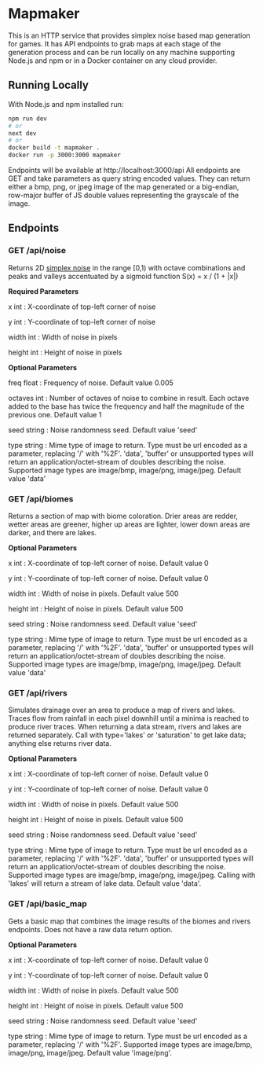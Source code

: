 # Mapmaker

This is an HTTP service that provides simplex noise based map generation for games. It has API endpoints to grab maps at each stage of the generation process and can be run locally on any machine supporting Node.js and npm or in a Docker container on any cloud provider.

## Running Locally

With Node.js and npm installed run:

```bash
npm run dev
# or
next dev
# or
docker build -t mapmaker .
docker run -p 3000:3000 mapmaker
```

Endpoints will be available at http://localhost:3000/api All endpoints are GET and take parameters as query string encoded values. They can return either a bmp, png, or jpeg image of the map generated or a big-endian, row-major buffer of JS double values representing the grayscale of the image.

## Endpoints

### GET /api/noise

Returns 2D [simplex noise](https://en.wikipedia.org/wiki/Simplex_noise) in the range \[0,1\) with octave combinations and peaks and valleys accentuated by a sigmoid function S(x) = x / (1 + |x|)

**Required Parameters**

x int : X-coordinate of top-left corner of noise

y int : Y-coordinate of top-left corner of noise

width int : Width of noise in pixels

height int : Height of noise in pixels

**Optional Parameters**

freq float : Frequency of noise. Default value 0.005

octaves int : Number of octaves of noise to combine in result. Each octave added to the base has twice the frequency and half the magnitude of the previous one. Default value 1

seed string : Noise randomness seed. Default value 'seed'

type string : Mime type of image to return. Type must be url encoded as a parameter, replacing '/' with '%2F'. 'data', 'buffer' or unsupported types will return an application/octet-stream of doubles describing the noise. Supported image types are image/bmp, image/png, image/jpeg. Default value 'data'

### GET /api/biomes

Returns a section of map with biome coloration. Drier areas are redder, wetter areas are greener, higher up areas are lighter, lower down areas are darker, and there are lakes.

**Optional Parameters**

x int : X-coordinate of top-left corner of noise. Default value 0

y int : Y-coordinate of top-left corner of noise. Default value 0

width int : Width of noise in pixels. Default value 500

height int : Height of noise in pixels. Default value 500

seed string : Noise randomness seed. Default value 'seed'

type string : Mime type of image to return. Type must be url encoded as a parameter, replacing '/' with '%2F'. 'data', 'buffer' or unsupported types will return an application/octet-stream of doubles describing the noise. Supported image types are image/bmp, image/png, image/jpeg. Default value 'data'

### GET /api/rivers

Simulates drainage over an area to produce a map of rivers and lakes. Traces flow from rainfall in each pixel downhill until a minima is reached to produce river traces. When returning a data stream, rivers and lakes are returned separately. Call with type='lakes' or 'saturation' to get lake data; anything else returns river data.

**Optional Parameters**

x int : X-coordinate of top-left corner of noise. Default value 0

y int : Y-coordinate of top-left corner of noise. Default value 0

width int : Width of noise in pixels. Default value 500

height int : Height of noise in pixels. Default value 500

seed string : Noise randomness seed. Default value 'seed'

type string : Mime type of image to return. Type must be url encoded as a parameter, replacing '/' with '%2F'. 'data', 'buffer' or unsupported types will return an application/octet-stream of doubles describing the noise. Supported image types are image/bmp, image/png, image/jpeg. Calling with 'lakes' will return a stream of lake data. Default value 'data'.

### GET /api/basic_map

Gets a basic map that combines the image results of the biomes and rivers endpoints. Does not have a raw data return option.

**Optional Parameters**

x int : X-coordinate of top-left corner of noise. Default value 0

y int : Y-coordinate of top-left corner of noise. Default value 0

width int : Width of noise in pixels. Default value 500

height int : Height of noise in pixels. Default value 500

seed string : Noise randomness seed. Default value 'seed'

type string : Mime type of image to return. Type must be url encoded as a parameter, replacing '/' with '%2F'. Supported image types are image/bmp, image/png, image/jpeg. Default value 'image/png'.